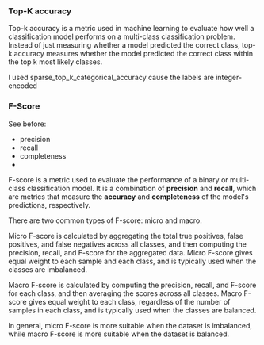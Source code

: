 ### Top-K accuracy

Top-k accuracy is a metric used in machine learning to evaluate how well a classification model performs on a multi-class classification problem. Instead of just measuring whether a model predicted the correct class, top-k accuracy measures whether the model predicted the correct class within the top k most likely classes.

I used sparse_top_k_categorical_accuracy cause the labels are integer-encoded

### F-Score
See before:

* precision
* recall
* completeness
* 


F-score is a metric used to evaluate the performance of a binary or multi-class classification model. It is a combination of **precision** and **recall**, which are metrics that measure the **accuracy** and **completeness** of the model's predictions, respectively.

There are two common types of F-score: micro and macro.

Micro F-score is calculated by aggregating the total true positives, false positives, and false negatives across all classes, and then computing the precision, recall, and F-score for the aggregated data. Micro F-score gives equal weight to each sample and each class, and is typically used when the classes are imbalanced.

Macro F-score is calculated by computing the precision, recall, and F-score for each class, and then averaging the scores across all classes. Macro F-score gives equal weight to each class, regardless of the number of samples in each class, and is typically used when the classes are balanced.

In general, micro F-score is more suitable when the dataset is imbalanced, while macro F-score is more suitable when the dataset is balanced.
